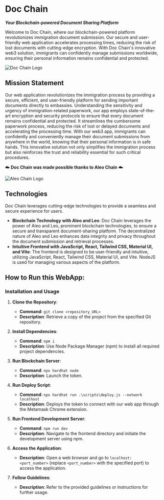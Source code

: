 # Doc Chain
_**Your Blockchain-powered Document Sharing Platform**_

Welcome to Doc Chain, where our blockchain-powered platform revolutionizes immigration document submission. Our secure and user-friendly web application accelerates processing times, reducing the risk of lost documents with cutting-edge encryption. With Doc Chain's innovative web3 solution, immigrants can confidently manage submissions worldwide, ensuring their personal information remains confidential and protected.

![Doc Chain Logo](https://cdn.discordapp.com/attachments/1172004084216254474/1173260702081888356/logo_princeton.png?ex=65634f2d&is=6550da2d&hm=2a7ae408eb60643e38fdea6f3a85cb47ea32b77bf2a1a4edcb84e9c7b692ee89&)

## Mission Statement
Our web application revolutionizes the immigration process by providing a secure, efficient, and user-friendly platform for sending important documents directly to embassies. Understanding the sensitivity and urgency of immigration-related paperwork, our app employs state-of-the-art encryption and security protocols to ensure that every document remains confidential and protected. It streamlines the cumbersome paperwork process, reducing the risk of lost or delayed documents and accelerating the processing time. With our web3 app, immigrants can confidently and conveniently manage their document submissions from anywhere in the world, knowing that their personal information is in safe hands. This innovative solution not only simplifies the immigration process but also reinforces the trust and reliability essential for such critical procedures.

:cloud: **Doc Chain was made possible thanks to Aleo Chain** :cloud:

![Aleo Chain Logo](https://images.ctfassets.net/qyo46trxl4dy/14rOrlCn2BTJdCzAf2fvFu/48e441ab0f73d0852ee42a110d317b4d/1-welcome-to-aleo.png)

## Technologies
Doc Chain leverages cutting-edge technologies to provide a seamless and secure experience for users.

- **Blockchain Technology with Aleo and Leo**: Doc Chain leverages the power of Aleo and Leo, prominent blockchain technologies, to ensure a secure and transparent document-sharing platform. The decentralized nature of Aleo and Leo enhances data integrity and privacy throughout the document submission and retrieval processes.
- **Intuitive Frontend with JavaScript, React, Tailwind CSS, Material UI, and Vite**: The frontend is designed to be user-friendly and intuitive, utilizing JavaScript, React, Tailwind CSS, Material UI, and Vite. NodeJS is used for managing various aspects of the platform.

## How to Run this WebApp:
### Installation and Usage

1. **Clone the Repository**:
   - **Command**: `git clone <repository_URL>`
   - **Description**: Retrieve a copy of the project from the specified Git repository.

2. **Install Dependencies**:
   - **Command**: `npm i`
   - **Description**: Use Node Package Manager (npm) to install all required project dependencies.

3. **Run Blockchain Server**:
   - **Command**: `npx hardhat node`
   - **Description**: Launch the token.

4. **Run Deploy Script**:
   - **Command**: `npx hardhat run .\scripts\deploy.js --network localhost`
   - **Description**: Deploys the token to connect with our web app through the Metamask Chrome extension.

5. **Run Frontend Development Server**:
   - **Command**: `npm run dev`
   - **Description**: Navigate to the frontend directory and initiate the development server using npm.

6. **Access the Application**:
   - **Description**: Open a web browser and go to `localhost:<port_number>` (replace `<port_number>` with the specified port) to access the application.

7. **Follow Guidelines**:
   - **Description**: Refer to the provided guidelines or instructions for further usage.

